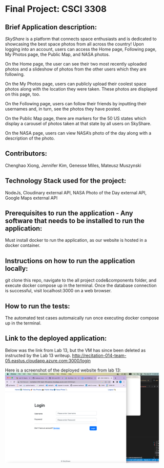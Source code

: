 # Final Project: CSCI 3308

## Brief Application description:

*SkyShare* is a platform that connects space enthusiasts and is dedicated to showcasing the best space photos from all across the country! Upon logging into an account, users can access the Home page, Following page, My Photos page, the Public Map, and NASA photos.

On the Home page, the user can see their two most recently uploaded photos and a slideshow of photos from the other users which they are following. 

On the My Photos page, users can publicly upload their coolest space photos along with the location they were taken. These photos are displayed on this page, too.

On the Following page, users can follow their friends by inputting their usernames and, in turn, see the photos they have posted.

On the Public Map page, there are markers for the 50 US states which display a carousel of photos taken at that state by all users on SkyShare.

On the NASA page, users can view NASA’s photo of the day along with a description of the photo.


## Contributors:

Chenghao Xiong, Jennifer Kim, Genesse Miles, Mateusz Muszynski

## Technology Stack used for the project:

NodeJs, Cloudinary external API, NASA Photo of the Day external API, Google Maps external API


## Prerequisites to run the application - Any software that needs to be installed to run the application:

Must install docker to run the application, as our website is hosted in a docker container.


## Instructions on how to run the application locally:

git clone this repo, navigate to the all project code&components folder, and execute docker compose up in the terminal. Once the database connection is successful, visit localhost:3000 on a web browser.


## How to run the tests:

The automated test cases automaically run once executing docker compose up in the terminal.

## Link to the deployed application:

Below was the link from Lab 13, but the VM has since been deleted as instructed by the Lab 13 writeup.
http://recitation-014-team-05.eastus.cloudapp.azure.com:3000/login 

Here is a screenshot of the deployed website from lab 13:
![alt text](milestoneSubmissions/lab13screenshot.png
 "deployed screenshot")

